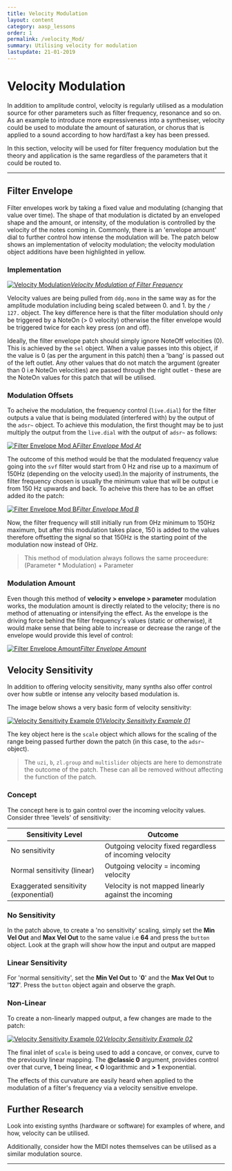 ```yaml
---
title: Velocity Modulation
layout: content
category: aasp_lessons
order: 1
permalink: /velocity_Mod/
summary: Utilising velocity for modulation
lastupdate: 21-01-2019
---
```


# Velocity Modulation

In addition to amplitude control, velocity is regularly utilised as a modulation source for other parameters such as filter frequency, resonance and so on. As an example to introduce more expressiveness into a synthesiser, velocity could be used to modulate the amount of saturation, or chorus that is applied to a sound according to how hard/fast a key has been pressed.

In this section, velocity will be used for filter frequency modulation but the theory and application is the same regardless of the parameters that it could be routed to.

---

## Filter Envelope

Filter envelopes work by taking a fixed value and modulating (changing that value over time). The shape of that modulation is dictated by an enveloped shape and the amount, or intensity, of the modulation is controlled by the velocity of the notes coming in. Commonly, there is an 'envelope amount' dial to further control how intense the modulation will be. The patch below shows an implementation of velocity modulation; the velocity modulation object additions have been highlighted in yellow.



### Implementation

[![Velocity Modulation](/assets/img/aasp_monosynth_12_velMod.png)*Velocity Modulation of Filter Frequency*](/assets/img/aasp_monosynth_12_velMod.png)


Velocity values are being pulled from `ddg.mono` in the same way as for the amplitude modulation including being scaled between 0. and 1. by the `/ 127.` object. The key difference here is that the filter modulation should only be triggered by a NoteOn (> 0 velocity) otherwise the filter envelope would be triggered twice for each key press (on and off).

Ideally, the filter envelope patch should simply ignore NoteOff velocities (0). This is achieved by the `sel` object. When a value passes into this object, if the value is 0 (as per the argument in this patch) then a 'bang' is passed out of the left outlet. Any other values that do not match the argument (greater than 0 i.e NoteOn velocities) are passed through the right outlet - these are the NoteOn values for this patch that will be utilised.

### Modulation Offsets

To acheive the modulation, the frequency control (`live.dial`) for the filter outputs a value that is being modulated (interfered with) by the output of the `adsr~` object. To achieve this modulation, the first thought may be to just multiply the output from the `live.dial` with the output of `adsr~` as follows:

[![Filter Envelope Mod A](/assets/img/aasp_monosynth_13.png)*Filter Envelope Mod At*](/assets/img/aasp_monosynth_13.png)

The outcome of this method would be that the modulated frequency value going into the `svf` filter would start from 0 Hz and rise up to a maximum of 150Hz (depending on the velocity used).In the majority of instruments, the filter frequency chosen is usually the minimum value that will be output i.e from 150 Hz upwards and back. To acheive this there has to be an offset added ito the patch:

[![Filter Envelope Mod B](/assets/img/aasp_monosynth_14.png)*Filter Envelope Mod B*](/assets/img/aasp_monosynth_14.png)

Now, the filter frequency will still initially run from 0Hz minimum to 150Hz maximum, but after this modulation takes place, 150 is added to the values therefore offsetting the signal so that 150Hz is the starting point of the modulation now instead of 0Hz.

> This method of modulation always follows the same proceedure: (Parameter * Modulation) + Parameter

### Modulation Amount

Even though this method of **velocity > envelope > parameter** modulation works, the modulation amount is directly related to the velocity; there is no method of attenuating or intensifying the effect. As the envelope is the driving force behind the filter frequency's values (static or otherwise), it would make sense that being able to increase or decrease the range of the envelope would provide this level of control:

[![Filter Envelope Amount](/assets/img/aasp_monosynth_15.png)*Filter Envelope Amount*](/assets/img/aasp_monosynth_15.png)

## Velocity Sensitivity
In addition to offering velocity sensitivity, many synths also offer control over how subtle or intense any velocity based modulation is.

The image below shows a very basic form of velocity sensitivity:

[![Velocity Sensitivity Example 01](/assets/img/aasp_velSen_01.png)*Velocity Sensitivity Example 01*](/assets/img/aasp_velSen_01.png)

The key object here is the `scale` object which allows for the scaling of the range being passed further down the patch (in this case, to the `adsr~` object).

>The `uzi`, `b`, `zl.group` and `multislider` objects are here to demonstrate the outcome of the patch. These can all be removed without affecting the function of the patch.

### Concept
The concept here is to gain control over the incoming velocity values. Consider three 'levels' of sensitivity:

| Sensitivity Level                    | Outcome                                                 |
| ------------------------------------ | ------------------------------------------------------- |
| No sensitivity                       | Outgoing velocity fixed regardless of incoming velocity |
| Normal sensitivity (linear)          | Outgoing velocity = incoming velocity                   |
| Exaggerated sensitivity (exponential) | Velocity is not mapped linearly against the incoming    |

### No Sensitivity
In the patch above, to create a 'no sensitivity' scaling, simply set the **Min Vel Out** and **Max Vel Out** to the same value i.e **64** and press the `button` object. Look at the graph will show how the input and output are mapped

### Linear Sensitivity
For 'normal sensitivity', set the **Min Vel Out** to '**0**' and the **Max Vel Out** to '**127**'. Press the `button` object again and observe the graph.


### Non-Linear
To create a non-linearly mapped output, a few changes are made to the patch:

 [![Velocity Sensitivity Example 02](/assets/img/aasp_velSen_02.png)*Velocity Sensitivity Example 02*](/assets/img/aasp_velSen_02.png)

 The final inlet of `scale` is being used to add a concave, or convex, curve to the previously linear mapping. The **@classic 0** argument, provides control over that curve, **1** being linear, **< 0** logarithmic and **> 1** exponential.

 The effects of this curvature are easily heard when applied to the modulation of a filter's frequency via a velocity sensitive envelope.

## Further Research
Look into existing synths (hardware or software) for examples of where, and how, velocity can be utilised.

Additionally, consider how the MIDI notes themselves can be utilised as a similar modulation source.

---
